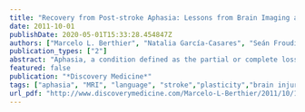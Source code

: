 ```yaml
---
title: "Recovery from Post-stroke Aphasia: Lessons from Brain Imaging and Implications for Rehabilitation and Biological Treatments"
date: 2011-10-01
publishDate: 2020-05-01T15:33:28.454847Z
authors: ["Marcelo L. Berthier", "Natalia García-Casares", "Seán Froudist Walsh", "Alejandro Nabrozidis", "Rocío Juárez Ruíz de Mier", "Cristina Green", "Guadalupe Dávila", "Antonio Gutiérrez", "Friedemann Pulvermüller"]
publication_types: ["2"]
abstract: "Aphasia, a condition defined as the partial or complete loss of language function after brain damage, is one of the most devastating cognitive deficits produced by stroke lesions. Over the past decades, there have been great advances in the diagnosis ."
featured: false
publication: "*Discovery Medicine*"
tags: ["aphasia", "MRI", "language", "stroke","plasticity","brain injury"]
url_pdf: "http://www.discoverymedicine.com/Marcelo-L-Berthier/2011/10/11/recovery-from-post-stroke-aphasia-lessons-from-brain-imaging-and-implications-for-rehabilitation-and-biological-treatments/"
---
```


